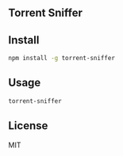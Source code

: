 ## Torrent Sniffer

## Install

```sh
npm install -g torrent-sniffer
```

## Usage

```sh
torrent-sniffer
```

## License
MIT
